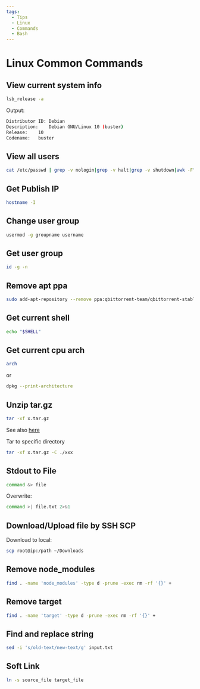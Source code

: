```yaml
---
tags:
  - Tips
  - Linux
  - Commands
  - Bash
---
```


# Linux Common Commands

## View current system info

```bash
lsb_release -a
```

Output:

```bash
Distributor ID:	Debian
Description:	Debian GNU/Linux 10 (buster)
Release:	10
Codename:	buster
```

## View all users

```bash
cat /etc/passwd | grep -v nologin|grep -v halt|grep -v shutdown|awk -F":" '{ print $1"|"$3"|"$4 }'|more
```

## Get Publish IP

```bash
hostname -I
```

## Change user group

```bash
usermod -g groupname username
```

## Get user group

```bash
id -g -n
```

## Remove apt ppa

```bash
sudo add-apt-repository --remove ppa:qbittorrent-team/qbittorrent-stable
```

## Get current shell

```bash
echo "$SHELL"
```

## Get current cpu arch

```bash
arch
```

or

```bash
dpkg --print-architecture
```

## Unzip tar.gz

```bash
tar -xf x.tar.gz
```

See also [here](https://linuxize.com/post/how-to-extract-unzip-tar-gz-file/)

Tar to specific directory

```bash
tar -xf x.tar.gz -C ./xxx
```

## Stdout to File

```bash
command &> file
```

Overwrite:

```bash
command >| file.txt 2>&1
```

## Download/Upload file by SSH SCP

Download to local:

```bash
scp root@ip:/path ~/Downloads
```

## Remove node_modules

```bash
find . -name 'node_modules' -type d -prune -exec rm -rf '{}' +
```

## Remove target

```bash
find . -name 'target' -type d -prune -exec rm -rf '{}' +
```

## Find and replace string

```bash
sed -i 's/old-text/new-text/g' input.txt
```

## Soft Link

```bash
ln -s source_file target_file
```
